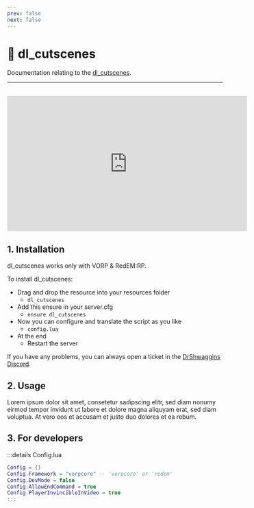 ```yaml
---
prev: false
next: false
---
```


# 🎥 dl_cutscenes
Documentation relating to the [dl_cutscenes](https://drshwaggins-scripts.tebex.io/package/5876605).

___
<br>
<iframe width="560" height="315" src="https://www.youtube.com/embed/" frameborder="0" allow="accelerometer; autoplay; clipboard-write; encrypted-media; gyroscope; picture-in-picture; web-share" allowfullscreen></iframe>

## 1. Installation
dl_cutscenes works only with VORP & RedEM:RP. 

To install dl_cutscenes:
- Drag and drop the resource into your resources folder
  - `dl_cutscenes`
- Add this ensure in your server.cfg
  - `ensure dl_cutscenes`
- Now you can configure and translate the script as you like
  - `config.lua`
- At the end
  - Restart the server

If you have any problems, you can always open a ticket in the [DrShwaggins Discord](https://discord.gg/K9H27J5VaS).

## 2. Usage
Lorem ipsum dolor sit amet, consetetur sadipscing elitr, sed diam nonumy eirmod tempor invidunt ut labore et dolore magna aliquyam erat, sed diam voluptua. At vero eos et accusam et justo duo dolores et ea rebum.

## 3. For developers

:::details Config.lua
```lua
Config = {}
Config.Framework = "vorpcore" -- 'vorpcore' or 'redem'
Config.DevMode = false
Config.AllowEndCommand = true
Config.PlayerInvincibleInVideo = true
:::

